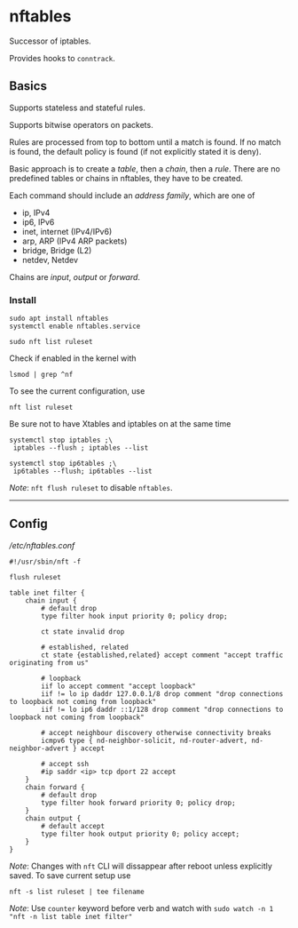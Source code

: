 # nftables

Successor of iptables.

Provides hooks to `conntrack`.

## Basics

Supports stateless and stateful rules.

Supports bitwise operators on packets.

Rules are processed from top to bottom until a match is found.
If no match is found, the default policy is found (if not explicitly stated it is deny).

Basic approach is to create a *table*, then a *chain*, then a *rule*. There are no predefined tables or chains in nftables, they have to be created.

Each command should include an *address family*, which are one of

- ip, IPv4 
- ip6, IPv6
- inet, internet (IPv4/IPv6)
- arp, ARP (IPv4 ARP packets)
- bridge, Bridge (L2)
- netdev, Netdev

Chains are *input*, *output* or *forward*.

### Install

```
sudo apt install nftables
systemctl enable nftables.service
```

```
sudo nft list ruleset
```

Check if enabled in the kernel with

```
lsmod | grep ^nf
```

To see the current configuration, use

```
nft list ruleset
```

Be sure not to have Xtables and iptables on at the same time

```
systemctl stop iptables ;\
 iptables --flush ; iptables --list
```

```
systemctl stop ip6tables ;\
 ip6tables --flush; ip6tables --list
```

*Note*: `nft flush ruleset` to disable `nftables`.

---

## Config

_/etc/nftables.conf_

```
#!/usr/sbin/nft -f

flush ruleset

table inet filter {
	chain input {
        # default drop
        type filter hook input priority 0; policy drop;

        ct state invalid drop

        # established, related
        ct state {established,related} accept comment "accept traffic originating from us"

        # loopback
        iif lo accept comment "accept loopback"
        iif != lo ip daddr 127.0.0.1/8 drop comment "drop connections to loopback not coming from loopback" 
        iif != lo ip6 daddr ::1/128 drop comment "drop connections to loopback not coming from loopback" 

        # accept neighbour discovery otherwise connectivity breaks
        icmpv6 type { nd-neighbor-solicit, nd-router-advert, nd-neighbor-advert } accept

        # accept ssh
        #ip saddr <ip> tcp dport 22 accept
	}
	chain forward {
        # default drop
		type filter hook forward priority 0; policy drop;
	}
	chain output {
        # default accept
		type filter hook output priority 0; policy accept;
	}
}
```

*Note*: Changes with `nft` CLI will dissappear after reboot unless explicitly saved. To save current setup use
```
nft -s list ruleset | tee filename
```

*Note*: Use `counter` keyword before verb and watch with `sudo watch -n 1 "nft -n list table inet filter"`

